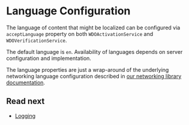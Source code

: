 # Language Configuration

The language of content that might be localized can be configured via `acceptLanguage` property on both `WDOActivationService` and `WDOVerificationService`.

The default language is `en`. Availability of languages depends on server configuration and implementation.

<!-- begin box info -->
The language properties are just a wrap-around of the underlying networking language configuration described in [our networking library documentation](https://github.com/wultra/digital-onboarding-apple).
<!-- end -->

## Read next

- [Logging](Logging.md)